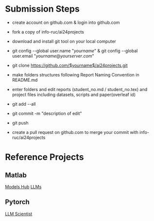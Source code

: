 # Submission Steps

- create account on github.com & login into github.com

- fork a copy of info-ruc/ai24projects

- download and install git tool on your local computer

- git config --global user.name "$yourname$" & git config --global user.email "$yourname@yourserver.com$" 

- git clone https://github.com/$yourname$/ai24projects.git

- make folders structures following Report Naming Convention in README.md

- enter folders and edit reports (student_no.md / student_no.tex) and project files including datasets, scripts and paper(overleaf id)

- git add --all 

- git commit -m "description of edit"

- git push

- create a pull request on github.com to merge your commit with info-ruc/ai24projects

# Reference Projects

## Matlab
[Models Hub](https://github.com/matlab-deep-learning/MATLAB-Deep-Learning-Model-Hub)
[LLMs](https://github.com/matlab-deep-learning/llms-with-matlab)

## Pytorch
[LLM Scientist](https://github.com/SakanaAI/AI-Scientist)
